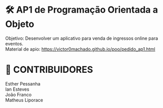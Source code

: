 # ​​<strong>🛠️ AP1 de Programação Orientada a Objeto</strong>

Objetivo: Desenvolver um aplicativo para venda de ingressos online para eventos.<br> 
Material de apio: https://victor0machado.github.io/poo/pedido_ap1.html

# <strong>👥 CONTRIBUIDORES</strong>

Esther Pessanha<br>
Ian Esteves<br>
João Franco<br>
Matheus Liporace
